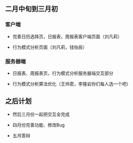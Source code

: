## 二月中旬到三月初

### 客户端

* 完善日历选择页，日报表，周报表客户端页面（刘凡莉）

* 行为模式分析页面（刘凡莉，钱怡辰）



### 服务器端

* 日报表、周报表页，行为模式分析服务器端交互部分

* 行为模式分析算法优化（王帅君，李隆岩你们每人选一个吧）



## 之后计划

* 然后三月份一起把交互全完成

* 四月份完善功能、修改Bug

* 五月答辩